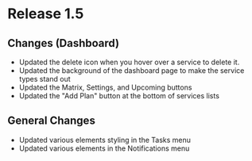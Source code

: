 # Release 1.5

## Changes (Dashboard)
- Updated the delete icon when you hover over a service to delete it.
- Updated the background of the dashboard page to make the service types stand out
- Updated the Matrix, Settings, and Upcoming buttons 
- Updated the "Add Plan" button at the bottom of services lists 

## General Changes 
- Updated various elements styling in the Tasks menu
- Updated various elements in the Notifications menu

